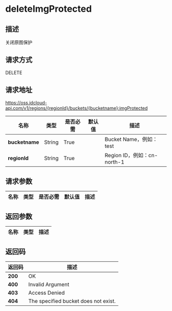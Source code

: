 # deleteImgProtected


## 描述
关闭原图保护


## 请求方式
DELETE

## 请求地址
https://oss.jdcloud-api.com/v1/regions/{regionId}/buckets/{bucketname}:imgProtected

|名称|类型|是否必需|默认值|描述|
|---|---|---|---|---|
|**bucketname**|String|True||Bucket Name，例如：test|
|**regionId**|String|True||Region ID，例如：cn-north-1|

## 请求参数
|名称|类型|是否必需|默认值|描述|
|---|---|---|---|---|


## 返回参数
|名称|类型|描述|
|---|---|---|



## 返回码
|返回码|描述|
|---|---|
|**200**|OK|
|**400**|Invalid Argument|
|**403**|Access Denied|
|**404**|The specified bucket does not exist.|
